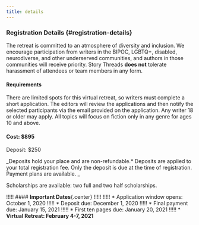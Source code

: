 ```yaml
---
title: details
---
```


### Registration Details {#registration-details}
The retreat is committed to an atmosphere of diversity and inclusion. We encourage participation from writers in the BIPOC, LGBTQ+, disabled, neurodiverse, and other underserved communities, and authors in those communities will receive priority. Story Threads **does not** tolerate harassment of attendees or team members in any form.

#### Requirements
There are limited spots for this virtual retreat, so writers must complete a short application. The editors will review the applications and then notify the selected participants via the email provided on the application. Any writer 18 or older may apply. All topics will focus on fiction only in any genre for ages 10 and above.

#### Cost: $895
Deposit: $250

_Deposits hold your place and are non-refundable.* Deposits are applied to your total registration fee. Only the deposit is due at the time of registration. Payment plans are available. _

Scholarships are available: two full and two half scholarships.

!!!!! #### **Important Dates**{.center}
!!!!! 
!!!!!  * Application window opens: October 1, 2020
!!!!!  * Deposit due: December 1, 2020
!!!!!  * Final payment due: January 15, 2021
!!!!!  * First ten pages due: January 20, 2021
!!!!!  * **Virtual Retreat: February 4-7, 2021**
